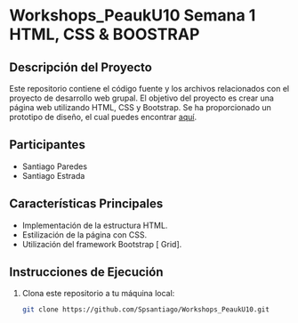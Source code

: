 # Workshops_PeaukU10 Semana 1 HTML, CSS & BOOSTRAP

## Descripción del Proyecto

Este repositorio contiene el código fuente y los archivos relacionados con el proyecto de desarrollo web grupal. El objetivo del proyecto es crear una página web utilizando HTML, CSS y Bootstrap. Se ha proporcionado un prototipo de diseño, el cual puedes encontrar [aquí](https://www.figma.com/file/JXxEk3s5NtrDy3r3dOiPH5/Untitled-(Copy)?type=design&node-id=0-20&mode=design&t=qkox3JjtinaFo8Hu-0).

## Participantes


- Santiago Paredes
- Santiago Estrada

## Características Principales

- Implementación de la estructura HTML.
- Estilización de la página con CSS.
- Utilización del framework Bootstrap [ Grid].

## Instrucciones de Ejecución

1. Clona este repositorio a tu máquina local:

   ```bash
   git clone https://github.com/Spsantiago/Workshops_PeaukU10.git

